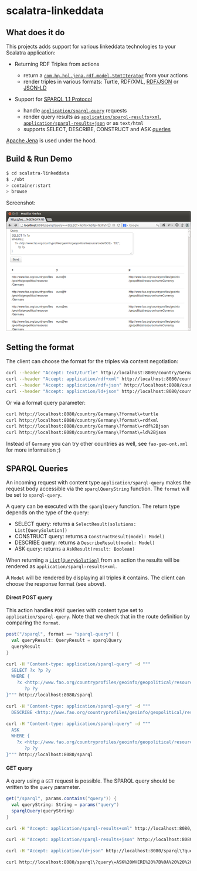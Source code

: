 # scalatra-linkeddata

## What does it do

This projects adds support for various linkeddata technologies to your Scalatra application:

  * Returning RDF Triples from actions
    * return a [`com.hp.hpl.jena.rdf.model.StmtIterator`](http://jena.apache.org/documentation/javadoc/jena/com/hp/hpl/jena/rdf/model/StmtIterator.html) from your actions
    * render triples in various formats: Turtle, RDF/XML, [RDF/JSON](http://docs.api.talis.com/platform-api/output-types/rdf-json) or [JSON-LD](http://json-ld.org/)

  * Support for [SPARQL 1.1 Protocol](http://www.w3.org/TR/sparql11-protocol/)
    * handle [`application/sparql-query`](http://www.w3.org/TR/sparql11-protocol/) requests
    * render query results as [`application/sparql-results+xml`](http://www.w3.org/TR/rdf-sparql-XMLres/), [`application/sparql-results+json`](http://www.w3.org/TR/rdf-sparql-json-res/) or as `text/html`
    * supports SELECT, DESCRIBE, CONSTRUCT and ASK [queries](http://www.w3.org/TR/rdf-sparql-query/)

[Apache Jena](http://jena.apache.org/) is used under the hood.

## Build & Run Demo

```sh
$ cd scalatra-linkeddata
$ ./sbt
> container:start
> browse
```

Screenshot:

<img src="sparql.png" />

## Setting the format

The client can choose the format for the triples via content negotiation:

```sh
curl --header "Accept: text/turtle" http://localhost:8080/country/Germany
curl --header "Accept: application/rdf+xml" http://localhost:8080/country/Germany
curl --header "Accept: application/rdf+json" http://localhost:8080/country/Germany
curl --header "Accept: application/ld+json" http://localhost:8080/country/Germany
```

Or via a format query parameter:

```sh
curl http://localhost:8080/country/Germany\?format\=turtle
curl http://localhost:8080/country/Germany\?format\=rdfxml
curl http://localhost:8080/country/Germany\?format\=rdf%2Bjson
curl http://localhost:8080/country/Germany\?format\=ld%2Bjson
```

Instead of `Germany` you can try other countries as well, see `fao-geo-ont.xml` for more information ;)

## SPARQL Queries

An incoming request with content type `application/sparql-query` makes the request body accessible via the `sparqlQueryString` function. The `format` will be set to `sparql-query`.

A query can be executed with the `sparqlQuery` function. The return type depends on the type of the query:

  * SELECT query: returns a `SelectResult(solutions: List[QuerySolution])`
  * CONSTRUCT query: returns a `ConstructResult(model: Model)`
  * DESCRIBE query: returns a `DescribeResult(model: Model)`
  * ASK query: returns a `AskResult(result: Boolean)`

When returning a [`List[QuerySolution]`](http://jena.apache.org/documentation/javadoc/arq/com/hp/hpl/jena/query/QuerySolution.html) from an action the results will be rendered as `application/sparql-results+xml`.

A `Model` will be rendered by displaying all triples it contains. The client can choose the response format (see above).

#### Direct POST query

This action handles `POST` queries with content type set to `application/sparql-query`. Note that we check that in the route definition by comparing the `format`.

```scala
post("/sparql", format == "sparql-query") {
  val queryResult: QueryResult = sparqlQuery
  queryResult
}
```

```sh
curl -H "Content-type: application/sparql-query" -d """
  SELECT ?x ?p ?y
  WHERE {
    ?x <http://www.fao.org/countryprofiles/geoinfo/geopolitical/resource/codeISO2>  \"DE\";
       ?p ?y
}""" http://localhost:8080/sparql
```

```sh
curl -H "Content-type: application/sparql-query" -d """
  DESCRIBE <http://www.fao.org/countryprofiles/geoinfo/geopolitical/resource/Germany>"""  http://localhost:8080/sparql\?format\=ld%2Bjson
```

```sh
curl -H "Content-type: application/sparql-query" -d """
  ASK
  WHERE {
    ?x <http://www.fao.org/countryprofiles/geoinfo/geopolitical/resource/codeISO2>  \"DE\";
       ?p ?y
}""" http://localhost:8080/sparql
```

#### GET query

A query using a `GET` request is possible. The SPARQL query should be written to the `query` parameter.

```scala
get("/sparql", params.contains("query")) {
  val queryString: String = params("query")
  sparqlQuery(queryString)
}
```

```sh
curl -H "Accept: application/sparql-results+xml" http://localhost:8080/sparql\?query\=SELECT%20%3Fx%20%3Fp%20%3Fy%0A%20%20WHERE%20%7B%0A%20%20%20%20%3Fx%20%3Chttp%3A%2F%2Fwww.fao.org%2Fcountryprofiles%2Fgeoinfo%2Fgeopolitical%2Fresource%2FcodeISO2%3E%20%20%22DE%22%3B%0A%20%20%20%20%20%20%20%3Fp%20%3Fy%0A%7D
```

```sh
curl -H "Accept: application/sparql-results+json" http://localhost:8080/sparql\?query\=SELECT%20%3Fx%20%3Fp%20%3Fy%0A%20%20WHERE%20%7B%0A%20%20%20%20%3Fx%20%3Chttp%3A%2F%2Fwww.fao.org%2Fcountryprofiles%2Fgeoinfo%2Fgeopolitical%2Fresource%2FcodeISO2%3E%20%20%22DE%22%3B%0A%20%20%20%20%20%20%20%3Fp%20%3Fy%0A%7D
```

```sh
curl -H "Accept: application/ld+json" http://localhost:8080/sparql\?query\=DESCRIBE%20%3Chttp%3A%2F%2Fwww.fao.org%2Fcountryprofiles%2Fgeoinfo%2Fgeopolitical%2Fresource%2FGermany%3E
```

```sh
curl http://localhost:8080/sparql\?query\=ASK%20WHERE%20%7B%0A%20%20%20%20%3Fx%20%3Chttp%3A%2F%2Fwww.fao.org%2Fcountryprofiles%2Fgeoinfo%2Fgeopolitical%2Fresource%2FcodeISO2%3E%20%20%22DE%22%3B%0A%20%20%20%20%20%20%20%3Fp%20%3Fy%0A%7D
```


